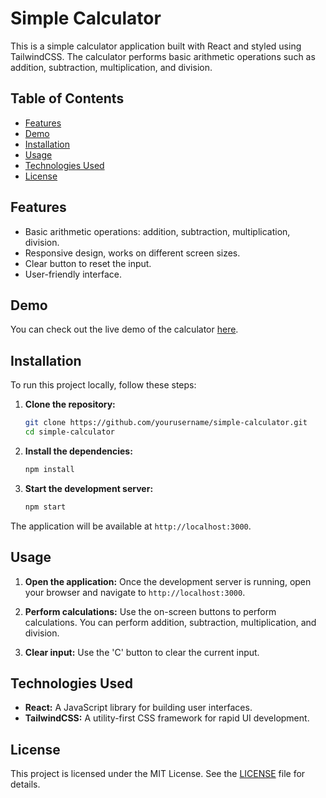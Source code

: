 # Simple Calculator

This is a simple calculator application built with React and styled using TailwindCSS. The calculator performs basic arithmetic operations such as addition, subtraction, multiplication, and division.

## Table of Contents

- [Features](#features)
- [Demo](#demo)
- [Installation](#installation)
- [Usage](#usage)
- [Technologies Used](#technologies-used)
- [License](#license)

## Features

- Basic arithmetic operations: addition, subtraction, multiplication, division.
- Responsive design, works on different screen sizes.
- Clear button to reset the input.
- User-friendly interface.

## Demo

You can check out the live demo of the calculator [here](https://narayanan-27.github.io/Simple_calc/).

## Installation

To run this project locally, follow these steps:

1. **Clone the repository:**
    ```bash
    git clone https://github.com/yourusername/simple-calculator.git
    cd simple-calculator
    ```

2. **Install the dependencies:**
    ```bash
    npm install
    ```

3. **Start the development server:**
    ```bash
    npm start
    ```

The application will be available at `http://localhost:3000`.

## Usage

1. **Open the application:**
   Once the development server is running, open your browser and navigate to `http://localhost:3000`.

2. **Perform calculations:**
   Use the on-screen buttons to perform calculations. You can perform addition, subtraction, multiplication, and division.

3. **Clear input:**
   Use the 'C' button to clear the current input.

## Technologies Used

- **React:** A JavaScript library for building user interfaces.
- **TailwindCSS:** A utility-first CSS framework for rapid UI development.

## License

This project is licensed under the MIT License. See the [LICENSE](LICENSE) file for details.
